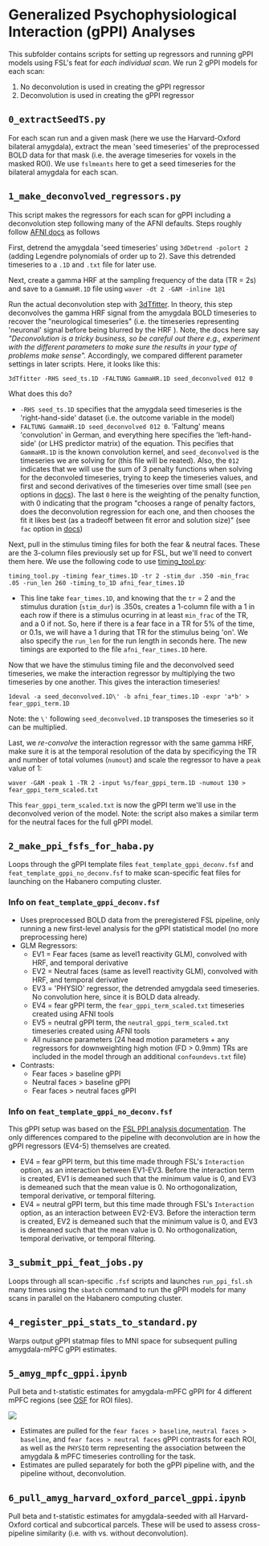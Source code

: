 # Generalized Psychophysiological Interaction (gPPI) Analyses

This subfolder contains scripts for setting up regressors and running gPPI models using FSL's feat for *each individual scan*. We run 2 gPPI models for each scan:
1. No deconvolution is used in creating the gPPI regressor
2. Deconvolution is used in creating the gPPI regressor


## `0_extractSeedTS.py`

For each scan run and a given mask (here we use the Harvard-Oxford bilateral amygdala), extract the mean 'seed timeseries' of the preprocessed BOLD data for that mask (i.e. the average timeseries for voxels in the masked ROI). We use `fslmeants` here to get a seed timeseries for the bilateral amygdala for each scan. 

## `1_make_deconvolved_regressors.py`

This script makes the regressors for each scan for gPPI including a deconvolution step following many of the AFNI defaults. Steps roughly follow [AFNI docs](https://afni.nimh.nih.gov/CD-CorrAna)  as follows

First, detrend the amygdala 'seed timeseries' using `3dDetrend -polort 2` (adding Legendre polynomials of order up to 2). Save this detrended timeseries to a `.1D` and `.txt` file for later use. 

Next, create a gamma HRF at the sampling frequency of the data (TR = 2s) and save to a `GammaHR.1D` file using `waver -dt 2 -GAM -inline 1@1`

Run the actual deconvolution step with [3dTfitter](https://afni.nimh.nih.gov/pub/dist/doc/program_help/3dTfitter.html). In theory, this step deconvolves the gamma HRF signal from the amygdala BOLD timeseries to recover the "neurological timeseries" (i.e. the timeseries representing 'neuronal' signal before being blurred by the HRF ). Note, the docs here say *"Deconvolution is a tricky business, so be careful out there e.g., experiment with the different parameters to make sure the results in your type of problems make sense".* Accordingly, we compared different parameter settings in later scripts. Here, it looks like this:


 ```
 3dTfitter -RHS seed_ts.1D -FALTUNG GammaHR.1D seed_deconvolved 012 0
 ```

What does this do?
* `-RHS seed_ts.1D` specifies that the amygdala seed timeseries is the 'right-hand-side' dataset (i.e. the outcome variable in the model)
* `FALTUNG GammaHR.1D seed_deconvolved 012 0`. 'Faltung' means 'convolution' in German, and everything here specifies the 'left-hand-side' (or LHS predictor matrix) of the equation. This pecifies that `GammaHR.1D` is the known convolution kernel, and `seed_deconvolved` is the timeseries we are solving for (this file will be reated). Also, the `012` indicates that we will use the sum of 3 penalty functions when solving for the deconvoled timeseries, trying to keep the timeseries values, and first and second derivatives of the timeseries over time small (see `pen` options in [docs](https://afni.nimh.nih.gov/pub/dist/doc/program_help/3dTfitter.html)). The last `0` here is the weighting of the penalty function, with 0 indicating that the program "chooses a range of penalty factors, does the deconvolution regression for each one, and then chooses the fit it likes best (as a tradeoff between fit error and solution size)" (see `fac` option in [docs](https://afni.nimh.nih.gov/pub/dist/doc/program_help/3dTfitter.html))

Next, pull in the stimulus timing files for both the fear & neutral faces. These are the 3-column files previously set up for FSL, but we'll need to convert them here. We use the following code to use [timing_tool.py](https://afni.nimh.nih.gov/pub/dist/doc/program_help/timing_tool.py.html): 

```
timing_tool.py -timing fear_times.1D -tr 2 -stim_dur .350 -min_frac .05 -run_len 260 -timing_to_1D afni_fear_times.1D
```

* This line take `fear_times.1D`, and knowing that the `tr` = 2 and the stimulus duration (`stim_dur`) is .350s, creates a 1-column file with a 1 in each row if there is a stimulus ocurring in at least `min_frac` of the TR, and a 0 if not. So, here if there is a fear face in a TR for 5% of the time, or 0.1s, we will have a 1 during that TR for the stimulus being 'on'. We also specify the `run_len` for the run length in seconds here. The new timings are exported to the file `afni_fear_times.1D` here.

Now that we have the stimulus timing file and the deconvolved seed timeseries, we make the interaction regressor by multiplying the two timeseries by one another. This gives the interaction timeseries!

```
1deval -a seed_deconvolved.1D\' -b afni_fear_times.1D -expr 'a*b' > fear_gppi_term.1D
```

Note: the `\'` following `seed_deconvolved.1D` transposes the timeseries so it can be multiplied.

Last, we *re-convolve* the interaction regressor with the same gamma HRF, make sure it is at the temporal resolution of the data by specificying the TR and number of total volumes (`numout`) and scale the regressor to have a `peak` value of 1:

```
waver -GAM -peak 1 -TR 2 -input %s/fear_gppi_term.1D -numout 130 > fear_gppi_term_scaled.txt
```

This `fear_gppi_term_scaled.txt` is now the gPPI term we'll use in the deconvolved verion of the model. Note: the script also makes a similar term for the neutral faces for the full gPPI model. 

## `2_make_ppi_fsfs_for_haba.py`

Loops through the gPPI template files `feat_template_gppi_deconv.fsf` and `feat_template_gppi_no_deconv.fsf` to make scan-specific feat files for launching on the Habanero computing cluster. 

### Info on `feat_template_gppi_deconv.fsf`

* Uses preprocessed BOLD data from the preregistered FSL pipeline, only running a new first-level analysis for the gPPI statistical model (no more preprocessing here)
* GLM Regressors:
    * EV1 = Fear faces (same as level1 reactivity GLM), convolved with HRF, and temporal derivative
    * EV2 = Neutral faces (same as level1 reactivity GLM), convolved with HRF, and temporal derivative
    * EV3 = 'PHYSIO' regressor, the detrended amygdala seed timeseries. No convolution here, since it is BOLD data already. 
    * EV4 = fear gPPI term, the `fear_gppi_term_scaled.txt` timeseries created using AFNI tools
    * EV5 = neutral gPPI term, the `neutral_gppi_term_scaled.txt` timeseries created using AFNI tools
    * All nuisance parameters (24 head motion parameters + any regressors for downweighting high motion (FD > 0.9mm) TRs are included in the model through an additional `confoundevs.txt` file)
* Contrasts:
    * Fear faces > baseline gPPI
    * Neutral faces > baseline gPPI
    * Fear faces > neutral faces gPPI


### Info on `feat_template_gppi_no_deconv.fsf`

This gPPI setup was based on the [FSL PPI analysis documentation](https://fsl.fmrib.ox.ac.uk/fsl/fslwiki/PPIHowToRun). The only differences compared to the pipeline with deconvolution are in how the gPPI regressors (EV4-5) themselves are created. 
* EV4 = fear gPPI term, but this time made through FSL's `Interaction` option, as an interaction between EV1-EV3. Before the interaction term is created, EV1 is demeaned such that the minimum value is 0, and EV3 is demeaned such that the mean value is 0. No orthogonalization, temporal derivative, or temporal filtering. 
* EV4 = neutral gPPI term, but this time made through FSL's `Interaction` option, as an interaction between EV2-EV3. Before the interaction term is created, EV2 is demeaned such that the minimum value is 0, and EV3 is demeaned such that the mean value is 0. No orthogonalization, temporal derivative, or temporal filtering. 


## `3_submit_ppi_feat_jobs.py`

Loops through all scan-specific `.fsf` scripts and launches `run_ppi_fsl.sh` many times using the `sbatch` command to run the gPPI models for many scans in parallel on the Habanero computing cluster. 

## `4_register_ppi_stats_to_standard.py`

Warps output gPPI statmap files to MNI space for subsequent pulling amygdala-mPFC gPPI estimates.

## `5_amyg_mpfc_gppi.ipynb`

Pull beta and t-statistic estimates for amygdala-mPFC gPPI for 4 different mPFC regions (see [OSF](https://osf.io/hvdmx/) for ROI files). 


![](https://mfr.osf.io/export?url=https://osf.io/f53sj/?direct%26mode=render%26action=download%26public_file=True&initialWidth=750&childId=mfrIframe&parentTitle=OSF+%7C+pfc_crop_2.png&parentUrl=https://osf.io/f53sj/&format=2400x2400.jpeg)

* Estimates are pulled for the `fear faces > baseline`, `neutral faces > baseline`, and `fear faces > neutral faces` gPPI contrasts for each ROI, as well as the `PHYSIO` term representing the association between the amygdala & mPFC timeseries controlling for the task. 
* Estimates are pulled separately for both the gPPI pipeline with, and the pipeline without, deconvolution. 

## `6_pull_amyg_harvard_oxford_parcel_gppi.ipynb`

Pull beta and t-statistic estimates for amygdala-seeded with all Harvard-Oxford cortical and subcortical parcels. These will be used to assess cross-pipeline similarity (i.e. with vs. without deconvolution).